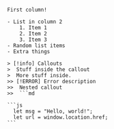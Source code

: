 ````col
First column!

- List in column 2
	1. Item 1
	2. Item 2
	3. Item 3
- Random list items
- Extra things

> [!info] Callouts
>  Stuff inside the callout
>  More stuff inside.
>> [!ERROR] Error description
>>  Nested callout
>>  ```md

```js
  let msg = "Hello, world!";
  let url = window.location.href;
```
````